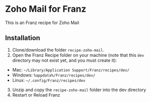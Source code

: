 # Zoho Mail for Franz

This is an Franz recipe for Zoho Mail

## Installation

1. Clone/download the folder `recipe-zoho-mail`.
2. Open the Franz Recipe folder on your machine (note that this `dev` directory may not exist yet, and you must create it):

- Mac: `~/Library/Application Support/Franz/recipes/dev/`
- Windows: `%appdata%/Franz/recipes/dev/`
- Linux: `~/.config/Franz/recipes/dev`

3. Unzip and copy the `recipe-zoho-mail` folder into the dev directory
4. Restart or Reload Franz
